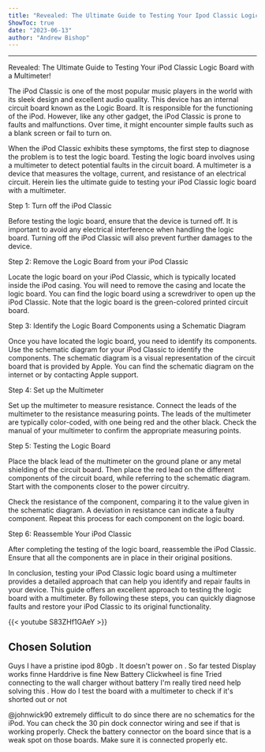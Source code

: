 ```yaml
---
title: "Revealed: The Ultimate Guide to Testing Your Ipod Classic Logic Board with a Multimeter!"
ShowToc: true 
date: "2023-06-13"
author: "Andrew Bishop"
---
```

*****
Revealed: The Ultimate Guide to Testing Your iPod Classic Logic Board with a Multimeter!

The iPod Classic is one of the most popular music players in the world with its sleek design and excellent audio quality. This device has an internal circuit board known as the Logic Board. It is responsible for the functioning of the iPod. However, like any other gadget, the iPod Classic is prone to faults and malfunctions. Over time, it might encounter simple faults such as a blank screen or fail to turn on.

When the iPod Classic exhibits these symptoms, the first step to diagnose the problem is to test the logic board. Testing the logic board involves using a multimeter to detect potential faults in the circuit board. A multimeter is a device that measures the voltage, current, and resistance of an electrical circuit. Herein lies the ultimate guide to testing your iPod Classic logic board with a multimeter.

Step 1: Turn off the iPod Classic

Before testing the logic board, ensure that the device is turned off. It is important to avoid any electrical interference when handling the logic board. Turning off the iPod Classic will also prevent further damages to the device.

Step 2: Remove the Logic Board from your iPod Classic

Locate the logic board on your iPod Classic, which is typically located inside the iPod casing. You will need to remove the casing and locate the logic board. You can find the logic board using a screwdriver to open up the iPod Classic. Note that the logic board is the green-colored printed circuit board.

Step 3: Identify the Logic Board Components using a Schematic Diagram 

Once you have located the logic board, you need to identify its components. Use the schematic diagram for your iPod Classic to identify the components. The schematic diagram is a visual representation of the circuit board that is provided by Apple. You can find the schematic diagram on the internet or by contacting Apple support.

Step 4: Set up the Multimeter

Set up the multimeter to measure resistance. Connect the leads of the multimeter to the resistance measuring points. The leads of the multimeter are typically color-coded, with one being red and the other black. Check the manual of your multimeter to confirm the appropriate measuring points.

Step 5: Testing the Logic Board

Place the black lead of the multimeter on the ground plane or any metal shielding of the circuit board. Then place the red lead on the different components of the circuit board, while referring to the schematic diagram. Start with the components closer to the power circuitry.

Check the resistance of the component, comparing it to the value given in the schematic diagram. A deviation in resistance can indicate a faulty component. Repeat this process for each component on the logic board.

Step 6: Reassemble Your iPod Classic

After completing the testing of the logic board, reassemble the iPod Classic. Ensure that all the components are in place in their original positions.

In conclusion, testing your iPod Classic logic board using a multimeter provides a detailed approach that can help you identify and repair faults in your device. This guide offers an excellent approach to testing the logic board with a multimeter. By following these steps, you can quickly diagnose faults and restore your iPod Classic to its original functionality.

{{< youtube S83ZHf1GAeY >}} 



## Chosen Solution
 Guys I have a pristine ipod 80gb . It doesn't power on .
So far tested
Display works finne
Harddrive is fine
New Battery
Clickwheel is fine
Tried connecting to the wall charger without battery
I'm really tired need help solving this .
How do I test the board with a multimeter to check if it's shorted out  or not

 @johnwick90 extremely difficult to do since there are no schematics for the iPod. You can check the 30  pin dock connector wiring  and see if that is working properly. Check the battery connector on the board since that is a weak spot on those boards. Make sure it is connected properly etc.




